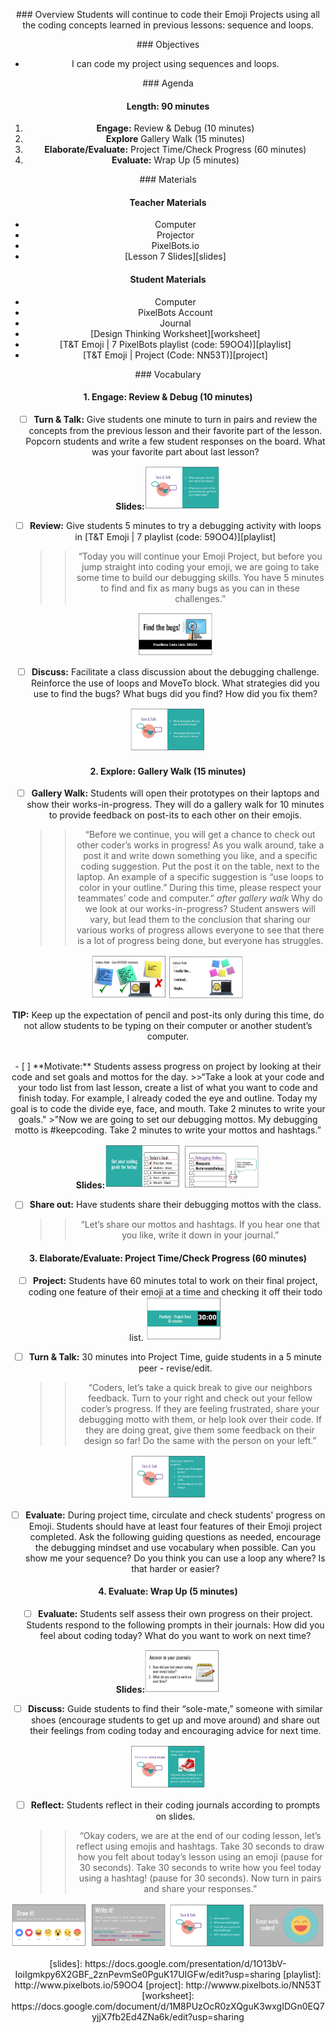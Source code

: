 <header title='PixelBots Emoji' subtitle='Lesson 07: Project Time Continued'/>

<notable>

<iconp src='/icons/activity.png'>### Overview</iconp>
Students will continue to code their Emoji Projects using all the coding concepts learned in previous lessons: sequence and loops.

<iconp src='/icons/objectives.png'>### Objectives</iconp>
- I can code my project using sequences and loops.


<iconp src='/icons/agenda.png'>### Agenda</iconp>

#### Length: 90 minutes

1. **Engage:** Review & Debug  (10 minutes)
1. **Explore** Gallery Walk (15 minutes)
1. **Elaborate/Evaluate:** Project Time/Check Progress (60 minutes)
1. **Evaluate:** Wrap Up (5 minutes)



<note>

<iconp src='/icons/materials.png'>### Materials</iconp>

#### Teacher Materials
- Computer
- Projector
- PixelBots.io
- [Lesson 7 Slides][slides]



#### Student Materials
- Computer
- PixelBots Account
- Journal
- [Design Thinking Worksheet][worksheet]
- [T&T Emoji | 7 PixelBots playlist (code: 59OO4)][playlist]
- [T&T Emoji | Project (Code: NN53T)][project]


<iconp src='/icons/vocab.png'>### Vocabulary</iconp>



</note>
<pagebreak/>

#### 1. Engage: Review & Debug  (10 minutes)
- [ ] **Turn & Talk:** Give students one minute to turn in pairs and review the concepts from the previous lesson and their favorite part of the lesson. Popcorn students and write a few student responses on the board.
  <iconp type='question'>What was your favorite part about last lesson?</iconp>

<note>**Slides:**![slides](./images/turntalk.png)</note>

- [ ] **Review:** Give students 5 minutes to try a debugging activity with loops in [T&T Emoji | 7 playlist (code: 59OO4)][playlist]
  >>“Today you will continue your Emoji Project, but before you jump straight into coding your emoji, we are going to take some time to build our debugging skills. You have 5 minutes to find and fix as many bugs as you can in these challenges.”

  <note>![slides](./images/review.png)</note>
- [ ] **Discuss:** Facilitate a class discussion about the debugging challenge. Reinforce the use of loops and MoveTo block.
  <iconp type='question'>What strategies did you use to find the bugs?</iconp>
  <iconp type='question'>What bugs did you find? How did you fix them?</iconp>

<note>![slides](./images/discuss.png)</note>

#### 2. Explore: Gallery Walk (15 minutes)
- [ ] **Gallery Walk:** Students will open their prototypes on their laptops and show their works-in-progress. They will do a gallery walk for 10 minutes to provide feedback on post-its to each other on their emojis.
  >>“Before we continue, you will get a chance to check out other coder’s works in progress! As you walk around, take a post it and write down something you like, and a specific coding suggestion. Put the post it on the table, next to the laptop. An example of a specific suggestion is “use loops to color in your outline.” During this time, please respect your teammates’ code and computer.”
  *after gallery walk*
  <iconp type='question'>Why do we look at our works-in-progress?</iconp>
  <iconp type='answer'>Student answers will vary, but lead them to the conclusion that sharing our various works of progress allows everyone to see that there is a lot of progress being done, but everyone has struggles.</iconp>

<note>![slides](./images/walk.png)
![slides](./images/walk2.png)</note>

**TIP:** Keep up the expectation of pencil and post-its only during this time, do not allow students to be typing on their computer or another student’s computer.

<br/>
- [ ] **Motivate:** Students assess progress on project by looking at their code and set goals and mottos for the day.
  >>“Take a look at your code and your todo list from last lesson, create a list of what you want to code and finish today. For example, I already coded the eye and outline. Today my goal is to code the divide eye, face, and mouth. Take 2 minutes to write your goals."
  >"Now we are going to  set our debugging mottos. My debugging motto is #keepcoding.  Take 2 minutes to write your mottos and hashtags.”

  <note>**Slides:**![slides](./images/motivate.png)
  ![slides](./images/motivate2.png)</note>

- [ ] **Share out:** Have students share their debugging mottos with the class.
  >>“Let’s share our mottos and hashtags. If you hear one that you like, write it down in your journal.”

#### 3. Elaborate/Evaluate: Project Time/Check Progress (60 minutes)
- [ ] **Project:** Students have 60 minutes total to work on their final project, coding one feature of their emoji at a time and checking it off their todo list.
<note>![slides](./images/project.png)</note>

- [ ] **Turn & Talk:** 30 minutes into Project Time, guide students in a 5 minute peer - revise/edit.
  >>“Coders, let’s take a quick break to give our neighbors feedback. Turn to your right and check out your fellow coder’s progress. If they are feeling frustrated, share your debugging motto with them, or help look over their code. If they are doing great, give them some feedback on their design so far! Do the same with the person on your left.”

<note>![slides](./images/peerreview.png)</note>
- [ ] **Evaluate:** During project time, circulate and check students' progress on Emoji. Students should have at least four features of their Emoji project completed. Ask the following guiding questions as needed, encourage the debugging mindset and use vocabulary when possible.
  <iconp type='question'>Can you show me your sequence?</iconp>
  <iconp type='question'>Do you think you can use a loop any where? Is that harder or easier?</iconp>

#### 4. Evaluate: Wrap Up (5 minutes)
- [ ] **Evaluate:** Students self assess their own progress on their project. Students respond to the following prompts in their journals:
  <iconp type='question'>How did you feel about coding today?</iconp>
  <iconp type='question'>What do you want to work on next time?</iconp>

<note>**Slides:**![slides](./images/evaluate.png)</note>
- [ ] **Discuss:** Guide students to find their “sole-mate,” someone with similar shoes (encourage students to get up and move around) and share out their feelings from coding today and encouraging advice for next time.

<note>![slides](./images/sole.png)</note>
- [ ] **Reflect:** Students reflect in their coding journals according to prompts on slides.
  >>“Okay coders, we are at the end of our coding lesson, let’s reflect using emojis and hashtags. Take 30 seconds to draw how you felt about today’s lesson using an emoji (pause for 30 seconds). Take 30 seconds to write how you feel today using a hashtag! (pause for 30 seconds). Now turn in pairs and share your responses.”

<note>![slides](./images/reflect.png)
![slides](./images/reflect2.png)</note>


</notable>
[slides]: https://docs.google.com/presentation/d/1O13bV-IoiIgmkpy6X2GBF_2znPevmSe0PguK17UIGFw/edit?usp=sharing
[playlist]: http://www.pixelbots.io/59OO4
[project]: http://wwww.pixelbots.io/NN53T
[worksheet]: https://docs.google.com/document/d/1M8PUzOcR0zXQguK3wxgIDGn0EQ7yjjX7fb2Ed4ZNa6k/edit?usp=sharing
